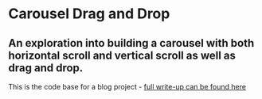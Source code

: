 # Carousel Drag and Drop

## An exploration into building a carousel with both horizontal scroll and vertical scroll as well as drag and drop.

This is the code base for a blog project - [full write-up can be found here](https://lwilsondev.co.uk/building-a-carousel-with-drag-and-drop-in-react-native)
